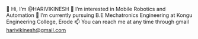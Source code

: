 👋 Hi, I’m @HARIVIKINESH
👀 I’m interested in Mobile Robotics and Automation
🌱 I’m currently pursuing B.E Mechatronics Engineering at Kongu Engineering College, Erode
📫 You can reach me at any time through gmail harivikinesh@gmail.com

<!---
hari-vickey/hari-vickey is a ✨ special ✨ repository because its `README.md` (this file) appears on your GitHub profile.
You can click the Preview link to take a look at your changes.
--->
